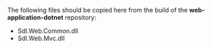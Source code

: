 The following files should be copied here from the build of the **web-application-dotnet** repository:

- Sdl.Web.Common.dll
- Sdl.Web.Mvc.dll
